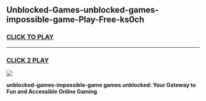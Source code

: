 
## Unblocked-Games-unblocked-games-impossible-game-Play-Free-ks0ch
<h3>
<a href="https://premium76.site?title=unblocked-games-impossible-game&ref=18A1">CLICK TO PLAY</a></h3>
<hr>

<h3>
<a href="https://premium76.site?title=unblocked-games-impossible-game&ref=18A1">CLICK 2 PLAY</a>
  
</h3>

<a href="https://premium76.site?title=unblocked-games-impossible-game&ref=18A1"><img src="https://clearcache.store/games.png"></a>


**unblocked-games-impossible-game games unblocked: Your Gateway to Fun and Accessible Online Gaming**
